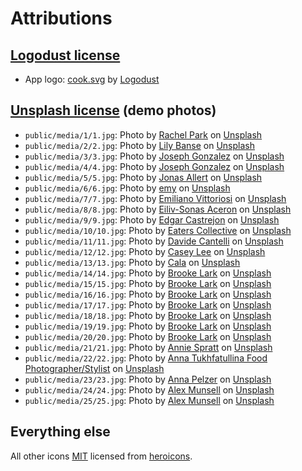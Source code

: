 # Attributions

## [Logodust license](https://logodust.com/license.html)

- App logo: [cook.svg](https://www.dropbox.com/s/ieul67s2keh5r7r/cook.svg?raw=1) by [Logodust](https://logodust.com/) 

## [Unsplash license](https://unsplash.com/license) (demo photos)

- `public/media/1/1.jpg`: Photo by <a href="https://unsplash.com/@therachelstory?utm_source=unsplash&utm_medium=referral&utm_content=creditCopyText">Rachel Park</a> on <a href="https://unsplash.com/images/food?utm_source=unsplash&utm_medium=referral&utm_content=creditCopyText">Unsplash</a>
- `public/media/2/2.jpg`: Photo by <a href="https://unsplash.com/@lvnatikk?utm_source=unsplash&utm_medium=referral&utm_content=creditCopyText">Lily Banse</a> on <a href="https://unsplash.com/images/food?utm_source=unsplash&utm_medium=referral&utm_content=creditCopyText">Unsplash</a>
- `public/media/3/3.jpg`: Photo by <a href="https://unsplash.com/@miracletwentyone?utm_source=unsplash&utm_medium=referral&utm_content=creditCopyText">Joseph Gonzalez</a> on <a href="https://unsplash.com/images/food?utm_source=unsplash&utm_medium=referral&utm_content=creditCopyText">Unsplash</a>
- `public/media/4/4.jpg`: Photo by <a href="https://unsplash.com/@miracletwentyone?utm_source=unsplash&utm_medium=referral&utm_content=creditCopyText">Joseph Gonzalez</a> on <a href="https://unsplash.com/images/food?utm_source=unsplash&utm_medium=referral&utm_content=creditCopyText">Unsplash</a>
- `public/media/5/5.jpg`: Photo by <a href="https://unsplash.com/@visuallert?utm_source=unsplash&utm_medium=referral&utm_content=creditCopyText">Jonas Allert</a> on <a href="https://unsplash.com/images/food?utm_source=unsplash&utm_medium=referral&utm_content=creditCopyText">Unsplash</a>
- `public/media/6/6.jpg`: Photo by <a href="https://unsplash.com/@grimnoire?utm_source=unsplash&utm_medium=referral&utm_content=creditCopyText">emy</a> on <a href="https://unsplash.com/images/food?utm_source=unsplash&utm_medium=referral&utm_content=creditCopyText">Unsplash</a>
- `public/media/7/7.jpg`: Photo by <a href="https://unsplash.com/@emilianovittoriosi?utm_source=unsplash&utm_medium=referral&utm_content=creditCopyText">Emiliano Vittoriosi</a> on <a href="https://unsplash.com/images/food?utm_source=unsplash&utm_medium=referral&utm_content=creditCopyText">Unsplash</a>
- `public/media/8/8.jpg`: Photo by <a href="https://unsplash.com/@shootdelicious?utm_source=unsplash&utm_medium=referral&utm_content=creditCopyText">Eiliv-Sonas Aceron</a> on <a href="https://unsplash.com/images/food?utm_source=unsplash&utm_medium=referral&utm_content=creditCopyText">Unsplash</a>
- `public/media/9/9.jpg`: Photo by <a href="https://unsplash.com/@edgarraw?utm_source=unsplash&utm_medium=referral&utm_content=creditCopyText">Edgar Castrejon</a> on <a href="https://unsplash.com/images/food?utm_source=unsplash&utm_medium=referral&utm_content=creditCopyText">Unsplash</a>
- `public/media/10/10.jpg`: Photo by <a href="https://unsplash.com/@eaterscollective?utm_source=unsplash&utm_medium=referral&utm_content=creditCopyText">Eaters Collective</a> on <a href="https://unsplash.com/images/food?utm_source=unsplash&utm_medium=referral&utm_content=creditCopyText">Unsplash</a>
- `public/media/11/11.jpg`: Photo by <a href="https://unsplash.com/@cant89?utm_source=unsplash&utm_medium=referral&utm_content=creditCopyText">Davide Cantelli</a> on <a href="https://unsplash.com/images/food?utm_source=unsplash&utm_medium=referral&utm_content=creditCopyText">Unsplash</a>
- `public/media/12/12.jpg`: Photo by <a href="https://unsplash.com/@simplethemes?utm_source=unsplash&utm_medium=referral&utm_content=creditCopyText">Casey Lee</a> on <a href="https://unsplash.com/images/food?utm_source=unsplash&utm_medium=referral&utm_content=creditCopyText">Unsplash</a>
- `public/media/13/13.jpg`: Photo by <a href="https://unsplash.com/@calajay?utm_source=unsplash&utm_medium=referral&utm_content=creditCopyText">Cala</a> on <a href="https://unsplash.com/images/food?utm_source=unsplash&utm_medium=referral&utm_content=creditCopyText">Unsplash</a>
- `public/media/14/14.jpg`: Photo by <a href="https://unsplash.com/@brookelark?utm_source=unsplash&utm_medium=referral&utm_content=creditCopyText">Brooke Lark</a> on <a href="https://unsplash.com/images/food?utm_source=unsplash&utm_medium=referral&utm_content=creditCopyText">Unsplash</a>
- `public/media/15/15.jpg`: Photo by <a href="https://unsplash.com/@brookelark?utm_source=unsplash&utm_medium=referral&utm_content=creditCopyText">Brooke Lark</a> on <a href="https://unsplash.com/images/food?utm_source=unsplash&utm_medium=referral&utm_content=creditCopyText">Unsplash</a>
- `public/media/16/16.jpg`: Photo by <a href="https://unsplash.com/@brookelark?utm_source=unsplash&utm_medium=referral&utm_content=creditCopyText">Brooke Lark</a> on <a href="https://unsplash.com/images/food?utm_source=unsplash&utm_medium=referral&utm_content=creditCopyText">Unsplash</a>
- `public/media/17/17.jpg`: Photo by <a href="https://unsplash.com/@brookelark?utm_source=unsplash&utm_medium=referral&utm_content=creditCopyText">Brooke Lark</a> on <a href="https://unsplash.com/images/food?utm_source=unsplash&utm_medium=referral&utm_content=creditCopyText">Unsplash</a>
- `public/media/18/18.jpg`: Photo by <a href="https://unsplash.com/@brookelark?utm_source=unsplash&utm_medium=referral&utm_content=creditCopyText">Brooke Lark</a> on <a href="https://unsplash.com/images/food?utm_source=unsplash&utm_medium=referral&utm_content=creditCopyText">Unsplash</a>
- `public/media/19/19.jpg`: Photo by <a href="https://unsplash.com/@brookelark?utm_source=unsplash&utm_medium=referral&utm_content=creditCopyText">Brooke Lark</a> on <a href="https://unsplash.com/images/food?utm_source=unsplash&utm_medium=referral&utm_content=creditCopyText">Unsplash</a>
- `public/media/20/20.jpg`: Photo by <a href="https://unsplash.com/@brookelark?utm_source=unsplash&utm_medium=referral&utm_content=creditCopyText">Brooke Lark</a> on <a href="https://unsplash.com/images/food?utm_source=unsplash&utm_medium=referral&utm_content=creditCopyText">Unsplash</a>
- `public/media/21/21.jpg`: Photo by <a href="https://unsplash.com/@anniespratt?utm_source=unsplash&utm_medium=referral&utm_content=creditCopyText">Annie Spratt</a> on <a href="https://unsplash.com/images/food?utm_source=unsplash&utm_medium=referral&utm_content=creditCopyText">Unsplash</a>
- `public/media/22/22.jpg`: Photo by <a href="https://unsplash.com/@anna_tukhfatullina?utm_source=unsplash&utm_medium=referral&utm_content=creditCopyText">Anna Tukhfatullina Food Photographer/Stylist</a> on <a href="https://unsplash.com/images/food?utm_source=unsplash&utm_medium=referral&utm_content=creditCopyText">Unsplash</a>
- `public/media/23/23.jpg`: Photo by <a href="https://unsplash.com/@annapelzer?utm_source=unsplash&utm_medium=referral&utm_content=creditCopyText">Anna Pelzer</a> on <a href="https://unsplash.com/images/food?utm_source=unsplash&utm_medium=referral&utm_content=creditCopyText">Unsplash</a>
- `public/media/24/24.jpg`: Photo by <a href="https://unsplash.com/@alexmunsell?utm_source=unsplash&utm_medium=referral&utm_content=creditCopyText">Alex Munsell</a> on <a href="https://unsplash.com/images/food?utm_source=unsplash&utm_medium=referral&utm_content=creditCopyText">Unsplash</a>
- `public/media/25/25.jpg`: Photo by <a href="https://unsplash.com/@alexmunsell?utm_source=unsplash&utm_medium=referral&utm_content=creditCopyText">Alex Munsell</a> on <a href="https://unsplash.com/images/food?utm_source=unsplash&utm_medium=referral&utm_content=creditCopyText">Unsplash</a>

## Everything else

All other icons [MIT](https://github.com/tailwindlabs/heroicons/blob/master/LICENSE) licensed from [heroicons](https://heroicons.com/).

